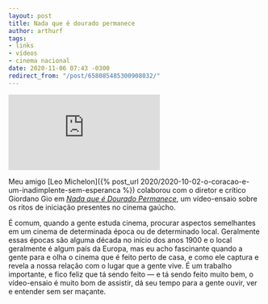 ```yaml
---
layout: post
title: Nada que é dourado permanece
author: arthurf
tags:
- links
- vídeos
- cinema nacional
date: 2020-11-06 07:43 -0300
redirect_from: "/post/658085485300908032/"
---
```

<iframe class="full-width" src="https://player.vimeo.com/video/474057458" frameborder="0" allowfullscreen></iframe>

Meu amigo [Leo Michelon]({% post_url 2020/2020-10-02-o-coracao-e-um-inadimplente-sem-esperanca %}) colaborou com o diretor e crítico Giordano Gio em [*Nada que é Dourado Permanece*](https://nadadouradopermanece.tumblr.com/), um vídeo-ensaio sobre os ritos de iniciação presentes no cinema gaúcho.

É comum, quando a gente estuda cinema, procurar aspectos semelhantes em um cinema de determinada época ou de determinado local. Geralmente essas épocas são alguma década no início dos anos 1900 e o local geralmente é algum país da Europa, mas eu acho fascinante quando a gente para e olha o cinema que é feito perto de casa, e como ele captura e revela a nossa relação com o lugar que a gente vive. É um trabalho importante, e fico feliz que tá sendo feito — e tá sendo feito muito bem, o vídeo-ensaio é muito bom de assistir, dá seu tempo para a gente ouvir, ver e entender sem ser maçante.
